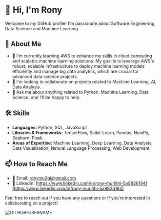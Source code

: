 # 👋 Hi, I'm Rony

Welcome to my GitHub profile! I'm passionate about Software Engineering, Data Science and Machine Learning.

## 🌟 About Me
- 🌱 I'm currently learning AWS to enhance my skills in cloud computing and scalable machine learning solutions. My goal is to leverage AWS's robust, scalable infrastructure to deploy machine learning models efficiently and manage big data analytics, which are crucial for advanced data science projects.
- 👯 I'm looking to collaborate on projects related to Machine Learning, AI, Data Analysis.
- 💬 Ask me about anything related to Python, Machine Learning, Data Science, and I'll be happy to help.

## 🛠️ Skills

- **Languages:** Python, SQL, JavaScript
- **Libraries & Frameworks:** TensorFlow, Scikit-Learn, Pandas, NumPy, Seaborn, Flask. 
- **Areas of Expertise:** Machine Learning, Deep Learning, Data Analysis, Data Visualization, Natural Language Processing, Web Development

## 📫 How to Reach Me

- 📧 Email: [ronymu2gi@gmail.com](mailto:ronymu2gi@gmail.com)
- 💼 LinkedIn: [https://www.linkedin.com/in/rony-muriithi-5a9826194](https://www.linkedin.com/in/rony-muriithi-5a9826194) 

Feel free to reach out if you have any questions or if you're interested in collaborating on a project!

<p align="left"> <img src="https://komarev.com/ghpvc/?username=naphtron&label=Profile%20views&color=ce9927&style=flat" alt="GITHUB-USERNAME" /> </p>

<!--
**naphtron/naphtron** is a ✨ _special_ ✨ repository because its `README.md` (this file) appears on your GitHub profile. -
Here are some ideas to get you started:
- **Tools & Technologies:** Tableau, Git, Docker, AWS.
![Visitor Count](https://profile-counter.glitch.me/naphtron/count.svg)
---
[![](https://visitcount.itsvg.in/api?id=naphtron&icon=0&color=0)](https://visitcount.itsvg.in)

<p align="center"> <img src="https://komarev.com/ghpvc/?username=naphtron&label=Profile%20views&color=ce9927&style=flat" alt="GITHUB-USERNAME" /> </p>

## 📈 GitHub Stats

![Your Name's GitHub Stats](https://github-readme-stats.vercel.app/api?username=naphtron&show_icons=true&theme=radical)

- 🔭 I’m currently working on ...
- 🌱 I’m currently learning ...
- 👯 I’m looking to collaborate on ...
- 🤔 I’m looking for help with ...
- 💬 Ask me about ...
- 📫 How to reach me: ...
- 😄 Pronouns: ...
- ⚡ Fun fact: ...
-->
